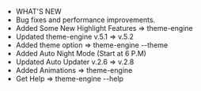 + WHAT'S NEW
+ Bug fixes and performance improvements.
+ Added Some New Highlight Features => theme-engine
+ Updated theme-engine v.5.1 => v.5.2
+ Added theme option => theme-engine --theme <choose>
+ Added Auto Night Mode (Start at 6 P.M)
+ Updated Auto Updater v.2.6 => v.2.8
+ Added Animations => theme-engine
+ Get Help => theme-engine --help
